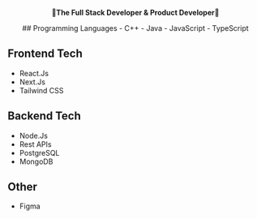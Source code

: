 <p align="center">
    <b>🎇The Full Stack Developer & Product Developer🎇</b>
</p>

<p align="center">
   ## Programming Languages
- C++
- Java
- JavaScript
- TypeScript 
</p>



## Frontend Tech
- React.Js
- Next.Js
- Tailwind CSS


## Backend Tech
- Node.Js
- Rest APIs
- PostgreSQL
- MongoDB

## Other
- Figma


